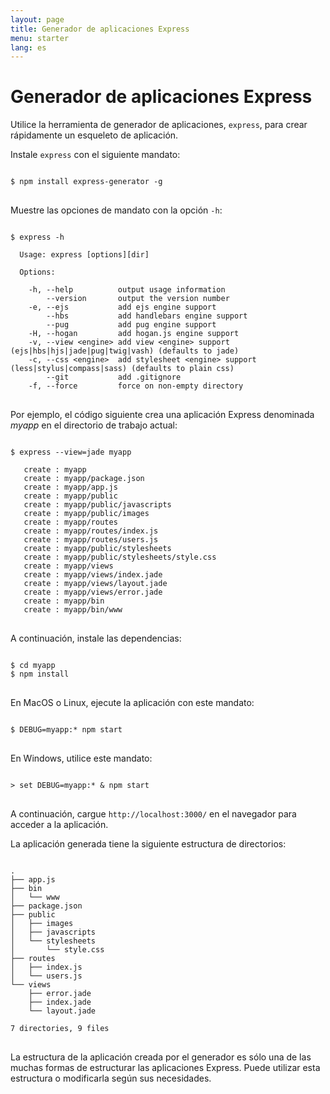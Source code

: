 ```yaml
---
layout: page
title: Generador de aplicaciones Express
menu: starter
lang: es
---
```


# Generador de aplicaciones Express

Utilice la herramienta de generador de aplicaciones, `express`, para crear rápidamente un esqueleto de aplicación.

Instale `express` con el siguiente mandato:

<pre>
<code class="language-sh" translate="no">
$ npm install express-generator -g
</code>
</pre>

Muestre las opciones de mandato con la opción `-h`:

<pre>
<code class="language-sh" translate="no">
$ express -h

  Usage: express [options][dir]

  Options:

    -h, --help          output usage information
        --version       output the version number
    -e, --ejs           add ejs engine support
        --hbs           add handlebars engine support
        --pug           add pug engine support
    -H, --hogan         add hogan.js engine support
    -v, --view &lt;engine&gt; add view &lt;engine&gt; support (ejs|hbs|hjs|jade|pug|twig|vash) (defaults to jade)
    -c, --css &lt;engine&gt;  add stylesheet &lt;engine&gt; support (less|stylus|compass|sass) (defaults to plain css)
        --git           add .gitignore
    -f, --force         force on non-empty directory
</code>
</pre>

Por ejemplo, el código siguiente crea una aplicación Express denominada _myapp_ en el directorio de trabajo actual:

<pre>
<code class="language-sh" translate="no">
$ express --view=jade myapp

   create : myapp
   create : myapp/package.json
   create : myapp/app.js
   create : myapp/public
   create : myapp/public/javascripts
   create : myapp/public/images
   create : myapp/routes
   create : myapp/routes/index.js
   create : myapp/routes/users.js
   create : myapp/public/stylesheets
   create : myapp/public/stylesheets/style.css
   create : myapp/views
   create : myapp/views/index.jade
   create : myapp/views/layout.jade
   create : myapp/views/error.jade
   create : myapp/bin
   create : myapp/bin/www
</code>
</pre>

A continuación, instale las dependencias:

<pre>
<code class="language-sh" translate="no">
$ cd myapp
$ npm install
</code>
</pre>

En MacOS o Linux, ejecute la aplicación con este mandato:

<pre>
<code class="language-sh" translate="no">
$ DEBUG=myapp:* npm start
</code>
</pre>

En Windows, utilice este mandato:

<pre>
<code class="language-sh" translate="no">
> set DEBUG=myapp:* & npm start
</code>
</pre>

A continuación, cargue `http://localhost:3000/` en el navegador para acceder a la aplicación.

La aplicación generada tiene la siguiente estructura de directorios:

<pre>
<code class="language-sh" translate="no">
.
├── app.js
├── bin
│   └── www
├── package.json
├── public
│   ├── images
│   ├── javascripts
│   └── stylesheets
│       └── style.css
├── routes
│   ├── index.js
│   └── users.js
└── views
    ├── error.jade
    ├── index.jade
    └── layout.jade

7 directories, 9 files
</code>
</pre>

<div class="doc-box doc-info" markdown="1">
La estructura de la aplicación creada por el generador es sólo una de las muchas formas de estructurar las aplicaciones Express. Puede utilizar esta estructura o modificarla según sus necesidades.
</div>
